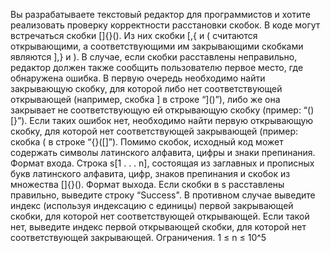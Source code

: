Вы разрабатываете текстовый редактор для программистов и хотите реализовать проверку корректности расстановки скобок.
В коде могут встречаться скобки []{}(). Из них скобки [,{ и ( считаются открывающими, а соответствующими им закрывающими скобками являются ],} и ).
В случае, если скобки расставлены неправильно, редактор должен также сообщить пользователю первое место, где обнаружена ошибка.
В первую очередь необходимо найти закрывающую скобку, для которой либо нет соответствующей открывающей (например, скобка ] в
строке “]()”), либо же она закрывает не соответствующую ей открывающую скобку (пример: “()[}”). Если таких ошибок нет, необходимо найти первую открывающую скобку, для которой нет соответствующей закрывающей (пример: скобка ( в строке “{}([]”).
Помимо скобок, исходный код может содержать символы латинского алфавита, цифры и знаки препинания.
Формат входа.
Строка s[1 . . . n], состоящая из заглавных и прописных букв латинского алфавита, цифр, знаков препинания и скобок из множества []{}().
Формат выхода.
Если скобки в s расставлены правильно, выведите строку “Success". В противном случае выведите индекс (используя индексацию с единицы) первой закрывающей скобки, для которой нет соответствующей открывающей. Если такой нет,
выведите индекс первой открывающей скобки, для которой нет соответствующей закрывающей.
Ограничения. 1 ≤ n ≤ 10^5
